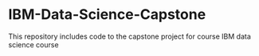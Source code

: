 # IBM-Data-Science-Capstone
This repository includes code to the capstone project for course IBM data science course
